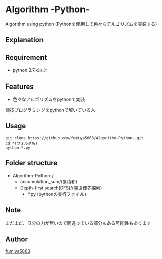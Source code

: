 # Algorithm -Python-
Algorithm using python
(Pythonを使用して色々なアルゴリズムを実装する)

## Explanation
## Requirement
- python 3.7.x以上

## Features
- 色々なアルゴリズムをpythonで実装

競技プログラミングをpythonで解いている人

## Usage
```
git clone https://github.com/fumiya5863/Algorithm-Python-.git
cd *(フォルダ名)
python *.py
```

## Folder structure
- Algorithm-Python-/
    - accumulation_sum/(累積和)
    - Depth-first search(DFS)/(深さ優先探索)
        - *.py (pythonの実行ファイル)

## Note

まだまだ、自分の力が無いので間違っている部分もある可能性もあります

## Author

[fumiya5863](https://github.com/fumiya5863/)

